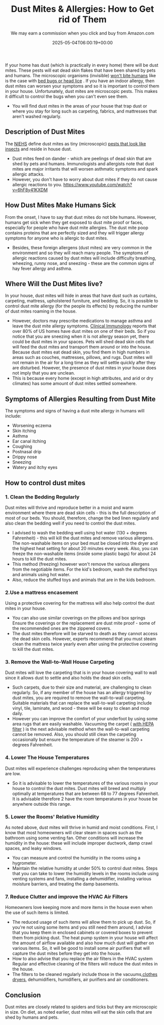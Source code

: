﻿---
author: We may earn a commission when you click and buy from Amazon.com
layout: post
title: 'Dust Mites & Allergies: How to Get rid of Them'
date: '2025-05-04T06:00:19+00:00'
categories:
- Guide
- Mites
tags: []
slug: /dust-mites/
lastmod: 2025-05-07T12:21:26+03:00
---

If your home has dust (which is practically in every home) there will be dust mites. These pests will eat dead skin flakes that have been shared by pets and humans.
The microscopic organisms (invisible)
[won't bite humans](https://pestpolicy.com/do-dust-mites-bite/)
like is the case with
[bed bugs or head lice](https://pestpolicy.com/bed-bug-bites-vs-other-bites/)
.
If you have an indoor allergy, then dust mites can worsen your symptoms and so it is important to control them in your house.
Unfortunately, dust mites are microscopic pests. This makes it difficult to control the bugs when you can't even see them.
- You will find dust mites in the areas of your house that trap dust or where you stay for long such as carpeting, fabrics, and mattresses that aren't washed regularly.
## Description of Dust Mites
The
[NIEHS](https://www.niehs.nih.gov/health/topics/agents/allergens/dustmites/index.cfm)
define dust mites as tiny (microscopic)
[pests that look like insects](https://pestpolicy.com/what-do-dust-mites-look-like/)
and reside in house dust.
- Dust mites feed on dander - which are peelings of dead skin that are shed by pets and humans.
Immunologists and allergists note that dust mites are major irritants that will worsen asthmatic symptoms and spark allergic attacks.
- However, you don't have to worry about dust mites if they do not cause allergic reactions to you.
https://www.youtube.com/watch?v=6hF8y41KXDM
## How Dust Mites Make Humans Sick
From the onset, I have to say that dust mites do not bite humans.
However, humans get sick when they get exposed to dust mite proof or faces, especially for people who have dust mite allergies.
The dust mite poop contains proteins that are perfectly sized and they will trigger allergy symptoms for anyone who is allergic to dust mites.
- Besides, these foreign allergens (dust mites) are very common in the environment and so they will reach many people.
The symptoms of allergic reactions caused by dust mites will include difficulty breathing, wheezing, runny nose, and sneezing - these are the common signs of hay fever allergy and asthma.
## Where Will the Dust Mites live?
In your house, dust mites will hide in areas that have dust such as curtains, carpeting, mattress, upholstered furniture, and bedding.
So, it is possible to control dust mite allergy (for the people its effects) by reducing the number of dust mites roaming in the house.
- However, doctors may prescribe medications to manage asthma and leave the dust mite allergy symptoms.
[Clinical Immunology](https://www.jacionline.org/article/S0091-6749(02)91278-9/fulltext)
reports that over 80% of US homes have dust mites on one of their beds.
So if you notice that you are sneezing when it is not allergy season yet, there could be dust mites in your spaces.
Pets will shed dead skin cells that will feed the dust mites and transport them around or into the house.
Because dust mites eat dead skin, you find them in high numbers in areas such as couches, mattresses, pillows, and rugs.
Dust mites will not remain in the air for a long time as they will settle quickly after they are disturbed.
However, the presence of dust mites in your house does not imply that you are unclean.
- This is because every home (except in high attributes, and arid or dry climates) has some amount of dust mites settled somewhere.
## Symptoms of Allergies Resulting from Dust Mite
The symptoms and signs of having a dust mite allergy in humans will include:
- Worsening eczema
- Skin itching
- Asthma
- Ear canal itching
- Coughing
- Postnasal drip
- Drippy nose
- Sneezing
- Watery and itchy eyes
## How to control dust mites
### 1. Clean the Bedding Regularly
Dust mites will thrive and reproduce better in a moist and warm environment where there are dead skin cells - this is the full description of most of our beds.
You should, therefore, change the bed linen regularly and also clean the bedding well if you need to control the dust mites.
- I advised to wash the bedding well using hot water (130 + degrees Fahrenheit) - this will kill the dust mites and remove various allergens.
The non-washable items on your bed must be closed into the dryer and the highest heat setting for about 20 minutes every week.
Also, you can freeze the non-washable items (inside some plastic bags) for about 24 hours to kill the dust mites.
- This method (freezing) however won't remove the various allergens from the negotiable items.
For the kid's bedroom, wash the stuffed toys and animals using hot water.
- Also, reduce the stuffed toys and animals that are in the kids bedroom.
### 2.Use a mattress encasement
Using a protective covering for the mattress will also help control the dust mites in your house.
- You can also use similar coverings on the pillows and box springs
Ensure the coverings or the replacement are dust mite proof - some of the recommended ones are the zippered covers.
- The dust mites therefore will be starved to death as they cannot access the dead skin cells.
However, experts recommend that you must steam clean the mattress twice yearly even after using the protective covering to kill the dust mites.
### 3. Remove the Wall-to-Wall House Carpeting
Dust mites will love the carpeting that is in your house covering wall to wall since it allows dust to settle and also holds the dead skin cells.
- Such carpets, due to their size and material, are challenging to clean regularly.
So, if any member of the house has an allergy triggered by dust mites, you are required to remove the wall-to-wall carpeting.
Suitable materials that can replace the wall-to-wall carpeting include vinyl, tile, laminate, and wood - these will be easy to clean and mop daily.
- However you can improve the comfort of your underfoot by using some area rugs that are easily washable.
Vacuuming the carpet (
[with HEPA filter](https://pestpolicy.com/best-vacuum-for-bed-bugs/)
) is the next advisable method when the wall-to-wall carpeting cannot be removed.
Also, you should still clean the carpeting occasionally but ensure the temperature of the steamer is 200 + degrees Fahrenheit.
### 4. Lower The House Temperatures
Dust mites will experience challenges reproducing when the temperatures are low.
- So it is advisable to lower the temperatures of the various rooms in your house to control the dust mites.
Dust mites will breed and multiply optimally at temperatures that are between 68 to 77 degrees Fahrenheit.
It is advisable therefore 2 have the room temperatures in your house be anywhere outside this range.
### 5. Lower the Rooms' Relative Humidity
As noted above, dust mites will thrive in humid and moist conditions.
First, I know that most homeowners will clear steam in spaces such as the bathroom using some venting fan.
Other conditions will increase the humidity in the house: these will include improper ductwork, damp crawl spaces, and leaky windows.
- You can measure and control the humidity in the rooms using a hygrometer.
- Maintain the relative humidity at under 50% to control dust mites.
Steps that you can take to lower the humidity levels in the rooms include using venting systems and fans, installing a dehumidifier, installing various moisture barriers, and treating the damp basements.
### 7. Reduce Clutter and improve the HVAC Air Filters
Homeowners love keeping more and more items in the house even when the use of such items is limited.
- The reduced usage of such items will allow them to pick up dust.
So, if you're not using some items and you still need them around, I advise that you keep them in enclosed cabinets or covered boxes to prevent them from picking dust.
The heat pump system in your house will affect the amount of airflow available and also how much dust will gather on various items.
So, it will be good to install some air purifiers that will capture the dust mites before they get into the house.
- How to also advise that you replace the air filters in the HVAC system
Regular and effective cleaning of the filters will reduce the dust mites in the house.
- The filters to be cleaned regularly include those in the vacuums,[clothes dryers](https://pestpolicy.com/does-the-dryer-kill-fleas/), dehumidifiers, humidifiers, air purifiers and air conditioners.
## Conclusion
Dust mites are closely related to spiders and ticks but they are microscopic in size.
On diet, as noted earlier, dust mites will eat the skin cells that are shed by humans and pets.